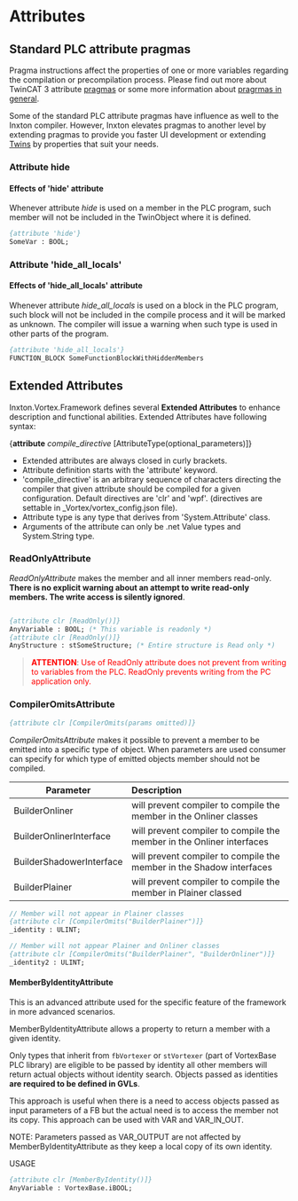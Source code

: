 # Attributes

## Standard PLC attribute pragmas

Pragma instructions affect the properties of one or more variables regarding the compilation or precompilation process. Please find out more about TwinCAT 3 attribute [pragmas](https://infosys.beckhoff.com/english.php?content=../content/1033/tc3_plc_intro/171136788369635211.html&id=9069166866486725303) or some more information about [pragrmas in general](https://en.wikipedia.org/wiki/Directive_(programming)).

Some of the standard PLC attribute pragmas have influence as well to the Inxton compiler. However, Inxton elevates pragmas to another level by extending pragmas to provide you faster UI development or extending [Twins](Twins.md) by properties that suit your needs.

### Attribute hide

#### Effects of 'hide' attribute

Whenever attribute *hide* is used on a member in the PLC program, such member will not be included in the TwinObject where it is defined.

~~~ PASCAL
{attribute 'hide'}
SomeVar : BOOL;
~~~

### Attribute 'hide_all_locals'

#### Effects of 'hide_all_locals' attribute

Whenever attribute *hide_all_locals* is used on a block in the PLC program, such block will not be included in the compile process and it will be marked as unknown. The compiler will issue a warning when such type is used in other parts of the program.

~~~ PASCAL
{attribute 'hide_all_locals'}
FUNCTION_BLOCK SomeFunctionBlockWithHiddenMembers
~~~

## Extended Attributes

Inxton.Vortex.Framework defines several **Extended Attributes** to enhance description and functional abilities. Extended Attributes have following syntax:

{**attribute** *compile_directive* \[AttributeType(optional_parameters)\]}

* Extended attributes are always closed in curly brackets.
* Attribute definition starts with the 'attribute' keyword.
* 'compile_directive' is an arbitrary sequence of characters directing the compiler that given attribute should be compiled for a given configuration. Default directives are 'clr' and 'wpf'. (directives are settable in _Vortex/vortex_config.json file).
* Attribute type is any type that derives from 'System.Attribute' class.
* Arguments of the attribute can only be .net Value types and System.String type.

### ReadOnlyAttribute

*ReadOnlyAttribute* makes the member and all inner members read-only. **There is no explicit warning about an attempt to write read-only members. The write access is silently ignored**.

~~~ PASCAL

{attribute clr [ReadOnly()]}
AnyVariable : BOOL; (* This variable is readonly *)
{attribute clr [ReadOnly()]}
AnyStructure : stSomeStructure; (* Entire structure is Read only *)
~~~

><b style="color:red">ATTENTION</b>:
<span style="color:red"> Use of ReadOnly attribute does not prevent from writing to variables from the PLC. ReadOnly prevents writing from the PC application only.
</span>

### CompilerOmitsAttribute

~~~ PASCAL
{attribute clr [CompilerOmits(params omitted)]}
~~~

*CompilerOmitsAttribute* makes it possible to prevent a member to be emitted into a specific type of object. When parameters are used consumer can specify for which type of emitted objects member should not be compiled.

| Parameter                 | Description                                                       |
|---------------------------|:----------------------------------------------------------------- |
| BuilderOnliner            | will prevent compiler to compile the member in the Onliner classes|
| BuilderOnlinerInterface   | will prevent compiler to compile the member in the Onliner interfaces|
| BuilderShadowerInterface  | will prevent compiler to compile the member in the Shadow interfaces|
| BuilderPlainer            | will prevent compiler to compile the member in Plainer classed|

~~~ PASCAL
// Member will not appear in Plainer classes
{attribute clr [CompilerOmits("BuilderPlainer")]}
_identity : ULINT;

// Member will not appear Plainer and Onliner classes
{attribute clr [CompilerOmits("BuilderPlainer", "BuilderOnliner")]}
_identity2 : ULINT;
~~~

#### MemberByIdentityAttribute

This is an advanced attribute used for the specific feature of the framework in more advanced scenarios.

MemberByIdentityAttribute allows a property to return a member with a given identity.

Only types that inherit from `fbVortexer` or `stVortexer` (part of VortexBase PLC library) are eligible to be passed by identity all other members will return actual objects without identity search. Objects passed as identities **are required to be defined in GVLs**.

This approach is useful when there is a need to access objects passed as input parameters of a FB but the actual need is to access the member not its copy. This approach can be used with VAR and VAR_IN_OUT.

NOTE: Parameters passed as VAR_OUTPUT are not affected by MemberByIdentityAttribute as they keep a local copy of its own identity.

USAGE

~~~ PASCAL
{attribute clr [MemberByIdentity()]}
AnyVariable : VortexBase.iBOOL;
~~~

